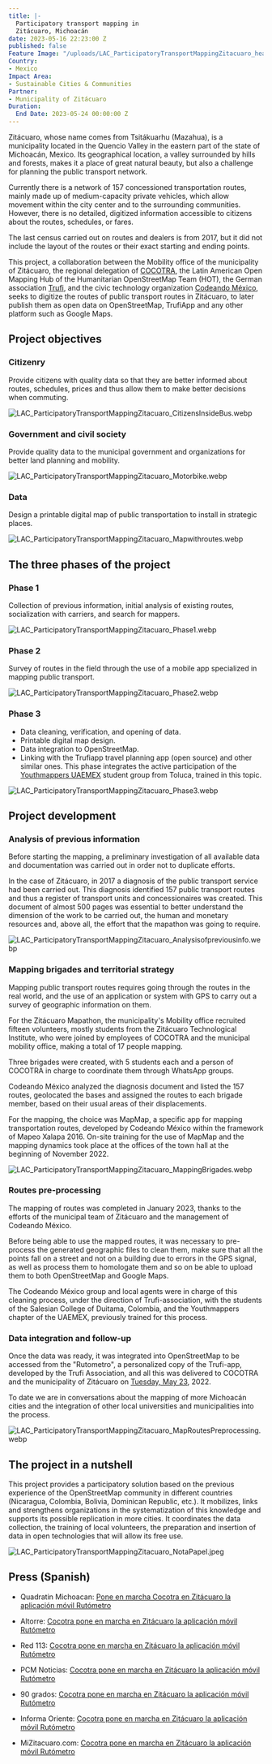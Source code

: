 ```yaml
---
title: |-
  Participatory transport mapping in
  Zitácuaro, Michoacán
date: 2023-05-16 22:23:00 Z
published: false
Feature Image: "/uploads/LAC_ParticipatoryTransportMappingZitacuaro_header.webp"
Country:
- Mexico
Impact Area:
- Sustainable Cities & Communities
Partner:
- Municipality of Zitácuaro
Duration:
  End Date: 2023-05-24 00:00:00 Z
---
```


Zitácuaro, whose name comes from Tsitákuarhu (Mazahua), is a municipality located in the Quencio Valley in the eastern part of the state of Michoacán, Mexico. Its geographical location, a valley surrounded by hills and forests, makes it a place of great natural beauty, but also a challenge for planning the public transport network.

Currently there is a network of 157 concessioned transportation routes, mainly made up of medium-capacity private vehicles, which allow movement within the city center and to the surrounding communities. However, there is no detailed, digitized information accessible to citizens about the routes, schedules, or fares.

The last census carried out on routes and dealers is from 2017, but it did not include the layout of the routes or their exact starting and ending points.

This project, a collaboration between the Mobility office of the municipality of Zitácuaro, the regional delegation of [COCOTRA](https://cocotra.michoacan.gob.mx/), the Latin American Open Mapping Hub of the Humanitarian OpenStreetMap Team (HOT), the German association [Trufi](https://www.trufi-association.org/), and the civic technology organization [Codeando México](http://codeandomexico.org/), seeks to digitize the routes of public transport routes in Zitácuaro, to later publish them as open data on OpenStreetMap, TrufiApp and any other platform such as Google Maps.

## Project objectives

### Citizenry
 
Provide citizens with quality data so that they are better informed about routes, schedules, prices and thus allow them to make better decisions when commuting.

![LAC_ParticipatoryTransportMappingZitacuaro_CitizensInsideBus.webp](/uploads/LAC_ParticipatoryTransportMappingZitacuaro_CitizensInsideBus.webp)

### Government and civil society

Provide quality data to the municipal government and organizations for better land planning and mobility.

![LAC_ParticipatoryTransportMappingZitacuaro_Motorbike.webp](/uploads/LAC_ParticipatoryTransportMappingZitacuaro_Motorbike.webp)

### Data
Design a printable digital map of public transportation to install in strategic places.

![LAC_ParticipatoryTransportMappingZitacuaro_Mapwithroutes.webp](/uploads/LAC_ParticipatoryTransportMappingZitacuaro_Mapwithroutes.webp)

## The three phases of the project

### Phase 1

Collection of previous information, initial analysis of existing routes, socialization with carriers, and search for mappers.

![LAC_ParticipatoryTransportMappingZitacuaro_Phase1.webp](/uploads/LAC_ParticipatoryTransportMappingZitacuaro_Phase1.webp)

### Phase 2

Survey of routes in the field through the use of a mobile app specialized in mapping public transport.

![LAC_ParticipatoryTransportMappingZitacuaro_Phase2.webp](/uploads/LAC_ParticipatoryTransportMappingZitacuaro_Phase2.webp)

### Phase 3
* Data cleaning, verification, and opening of data.
* Printable digital map design. 
* Data integration to OpenStreetMap.
* Linking with the Trufiapp travel planning app (open source) and other similar ones. 
This phase integrates the active participation of the <a href="https://twitter.com/ym_uaemex">Youthmappers UAEMEX</a> student group from Toluca, trained in this topic.

![LAC_ParticipatoryTransportMappingZitacuaro_Phase3.webp](/uploads/LAC_ParticipatoryTransportMappingZitacuaro_Phase3.webp)

## Project development
### Analysis of previous information

Before starting the mapping, a preliminary investigation of all available data and documentation was carried out in order not to duplicate efforts.

In the case of Zitácuaro, in 2017 a diagnosis of the public transport service had been carried out. This diagnosis identified 157 public transport routes and thus a register of transport units and concessionaires was created. This document of almost 500 pages was essential to better understand the dimension of the work to be carried out, the human and monetary resources and, above all, the effort that the mapathon was going to require.

![LAC_ParticipatoryTransportMappingZitacuaro_Analysisofpreviousinfo.webp](/uploads/LAC_ParticipatoryTransportMappingZitacuaro_Analysisofpreviousinfo.webp)

### Mapping brigades and territorial strategy
Mapping public transport routes requires going through the routes in the real world, and the use of an application or system with GPS to carry out a survey of geographic information on them.

For the Zitácuaro Mapathon, the municipality's Mobility office recruited fifteen volunteers, mostly students from the Zitácuaro Technological Institute, who were joined by employees of COCOTRA and the municipal mobility office, making a total of 17 people mapping.

Three brigades were created, with 5 students each and a person of COCOTRA in charge to coordinate them through WhatsApp groups.

Codeando México analyzed the diagnosis document and listed the 157 routes, geolocated the bases and assigned the routes to each brigade member, based on their usual areas of their displacements.

For the mapping, the choice was MapMap, a specific app for mapping transportation routes, developed by Codeando México within the framework of Mapeo Xalapa 2016. On-site training for the use of MapMap and the mapping dynamics took place at the offices of the town hall at the beginning of November 2022.

![LAC_ParticipatoryTransportMappingZitacuaro_MappingBrigades.webp](/uploads/LAC_ParticipatoryTransportMappingZitacuaro_MappingBrigades.webp)

### Routes pre-processing
The mapping of routes was completed in January 2023, thanks to the efforts of the municipal team of Zitácuaro and the management of Codeando México.

Before being able to use the mapped routes, it was necessary to pre-process the generated geographic files to clean them, make sure that all the points fall on a street and not on a building due to errors in the GPS signal, as well as process them to homologate them and so on be able to upload them to both OpenStreetMap and Google Maps.

The Codeando México group and local agents were in charge of this cleaning process, under the direction of Trufi-association, with the students of the Salesian College of Duitama, Colombia, and the Youthmappers chapter of the UAEMEX, previously trained for this process.

### Data integration and follow-up

Once the data was ready, it was integrated into OpenStreetMap to be accessed from the "Rutometro", a personalized copy of the Trufi-app, developed by the Trufi Association, and all this was delivered to COCOTRA and the municipality of Zitácuaro on [Tuesday, May 23](https://www.mizitacuaro.com/noticias/michoacan/cocotra-pone-en-marcha-en-zitacuaro-la-aplicacion-movil-rutometro/247507/), 2022.

To date we are in conversations about the mapping of more Michoacán cities and the integration of other local universities and municipalities into the process.

![LAC_ParticipatoryTransportMappingZitacuaro_MapRoutesPreprocessing.webp](/uploads/LAC_ParticipatoryTransportMappingZitacuaro_MapRoutesPreprocessing.webp)

## The project in a nutshell
This project provides a participatory solution based on the previous experience of the OpenStreetMap community in different countries (Nicaragua, Colombia, Bolivia, Dominican Republic, etc.).
It mobilizes, links and strengthens organizations in the systematization of this knowledge and supports its possible replication in more cities.
It coordinates the data collection, the training of local volunteers, the preparation and insertion of data in open technologies that will allow its free use.

![LAC_ParticipatoryTransportMappingZitacuaro_NotaPapel.jpeg](/uploads/LAC_ParticipatoryTransportMappingZitacuaro_NotaPapel.jpeg)

## Press (Spanish)

* Quadratin Michoacan: [Pone en marcha Cocotra en Zitácuaro la aplicación móvil Rutómetro](https://www.quadratin.com.mx/sucesos/pone-en-marcha-cocotra-en-zitacuaro-la-aplicacion-movil-rutometro/)

* Altorre: [Cocotra pone en marcha en Zitácuaro la aplicación móvil Rutómetro](https://www.altorre.com/post/cocotra-pone-en-marcha-en-zit%C3%A1cuaro-la-aplicaci%C3%B3n-m%C3%B3vil-rut%C3%B3metro)

* Red 113: [Cocotra pone en marcha en Zitácuaro la aplicación móvil Rutómetro](http://www.red113mx.com/2023/05/cocotra-pone-en-marcha-en-zitacuaro-la.html?m=1)

* PCM Noticias: [Cocotra pone en marcha en Zitácuaro la aplicación móvil Rutómetro](https://pcmnoticias.mx/2023/05/23/cocotra-pone-en-marcha-en-zitacuaro-la-aplicacion-movil-rutometro/)

* 90 grados: [Cocotra pone en marcha en Zitácuaro la aplicación móvil Rutómetro](https://www.noventagrados.com.mx/politica/cocotra-pone-en-marcha-en-zitacuaro-la-aplicacion-movil-rutometro.htm)

* Informa Oriente: [Cocotra pone en marcha en Zitácuaro la aplicación móvil Rutómetro](https://www.informaoriente.com.mx/politica/cocotra-pone-en-marcha-en-zitacuaro-la-aplicacion-movil-rutometro.htm)

* MiZitacuaro.com: [Cocotra pone en marcha en Zitácuaro la aplicación móvil Rutómetro](https://www.mizitacuaro.com/noticias/michoacan/cocotra-pone-en-marcha-en-zitacuaro-la-aplicacion-movil-rutometro/247507/)
